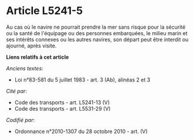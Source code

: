 # Article L5241-5

Au cas où le navire ne pourrait prendre la mer sans risque pour la sécurité ou la santé de l'équipage ou des personnes
embarquées, le milieu marin et ses intérêts connexes ou les autres navires, son départ peut être interdit ou ajourné, après
visite.

**Liens relatifs à cet article**

_Anciens textes_:

  - Loi n°83-581 du 5 juillet 1983 - art. 3 (Ab), alinéas 2 et 3

_Cité par_:

  - Code des transports - art. L5241-13 (V)
  - Code des transports - art. L5531-29 (V)

_Codifié par_:

  - Ordonnance n°2010-1307 du 28 octobre 2010 - art. (V)
